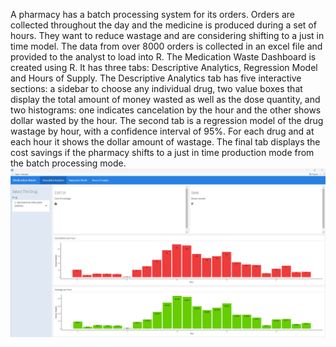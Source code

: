A pharmacy has a batch processing system for its orders. Orders are collected throughout the day and the medicine is produced during a set of hours. They want to reduce wastage and are considering shifting to a just in time model. The data from over 8000 orders is collected in an excel file and provided to the analyst to load into R.
The Medication Waste Dashboard is created using R. It has three tabs: Descriptive Analytics, Regression Model and Hours of Supply. 
The Descriptive Analytics tab has five interactive sections: a sidebar to choose any individual drug, two value boxes that display the total amount of money wasted as well as the dose quantity, and two histograms: one indicates cancelation by the hour and the other shows dollar wasted by the hour. 
The second tab is a regression model of the drug wastage by hour, with a confidence interval of 95%. For each drug and at each hour it shows the dollar amount of wastage.
The final tab displays the cost savings if the pharmacy shifts to a just in time production mode from the batch processing mode.
![MWR1](MWR1.png)
